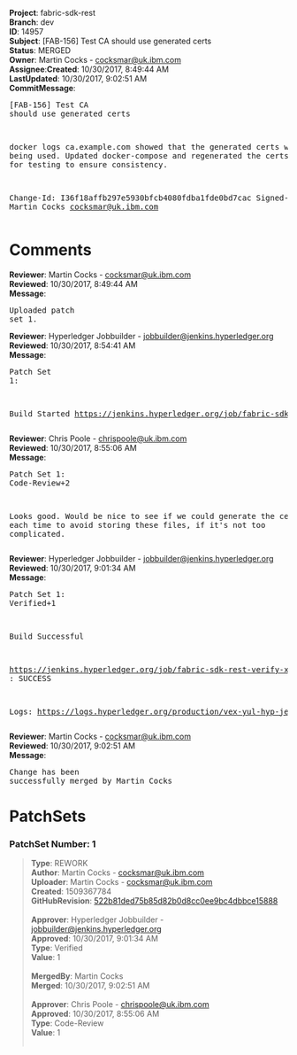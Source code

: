 <strong>Project</strong>: fabric-sdk-rest</br><strong>Branch</strong>: dev<br><strong>ID</strong>: 14957<br><strong>Subject</strong>: [FAB-156] Test CA should use generated certs<br><strong>Status</strong>: MERGED<br><strong>Owner</strong>: Martin Cocks - cocksmar@uk.ibm.com<br><strong>Assignee</strong>:<strong>Created</strong>: 10/30/2017, 8:49:44 AM<br><strong>LastUpdated</strong>: 10/30/2017, 9:02:51 AM<br><strong>CommitMessage</strong>:<br><pre>[FAB-156] Test CA should use generated certs

docker logs ca.example.com showed that the generated certs
were not being used. Updated docker-compose and regenerated
the certs and network for testing to ensure consistency.

Change-Id: I36f18affb297e5930bfcb4080fdba1fde0bd7cac
Signed-off-by: Martin Cocks <cocksmar@uk.ibm.com>
</pre><h1>Comments</h1><strong>Reviewer</strong>: Martin Cocks - cocksmar@uk.ibm.com<br><strong>Reviewed</strong>: 10/30/2017, 8:49:44 AM<br><strong>Message</strong>: <pre>Uploaded patch set 1.</pre><strong>Reviewer</strong>: Hyperledger Jobbuilder - jobbuilder@jenkins.hyperledger.org<br><strong>Reviewed</strong>: 10/30/2017, 8:54:41 AM<br><strong>Message</strong>: <pre>Patch Set 1:

Build Started https://jenkins.hyperledger.org/job/fabric-sdk-rest-verify-x86_64/62/</pre><strong>Reviewer</strong>: Chris Poole - chrispoole@uk.ibm.com<br><strong>Reviewed</strong>: 10/30/2017, 8:55:06 AM<br><strong>Message</strong>: <pre>Patch Set 1: Code-Review+2

Looks good. Would be nice to see if we could generate the certs etc. each time to avoid storing these files, if it's not too complicated.</pre><strong>Reviewer</strong>: Hyperledger Jobbuilder - jobbuilder@jenkins.hyperledger.org<br><strong>Reviewed</strong>: 10/30/2017, 9:01:34 AM<br><strong>Message</strong>: <pre>Patch Set 1: Verified+1

Build Successful 

https://jenkins.hyperledger.org/job/fabric-sdk-rest-verify-x86_64/62/ : SUCCESS

Logs: https://logs.hyperledger.org/production/vex-yul-hyp-jenkins-1/fabric-sdk-rest-verify-x86_64/62</pre><strong>Reviewer</strong>: Martin Cocks - cocksmar@uk.ibm.com<br><strong>Reviewed</strong>: 10/30/2017, 9:02:51 AM<br><strong>Message</strong>: <pre>Change has been successfully merged by Martin Cocks</pre><h1>PatchSets</h1><h3>PatchSet Number: 1</h3><blockquote><strong>Type</strong>: REWORK<br><strong>Author</strong>: Martin Cocks - cocksmar@uk.ibm.com<br><strong>Uploader</strong>: Martin Cocks - cocksmar@uk.ibm.com<br><strong>Created</strong>: 1509367784<br><strong>GitHubRevision</strong>: [522b81ded75b85d82b0d8cc0ee9bc4dbbce15888](https://github.com/hyperledger/fabric-sdk-rest/commit/522b81ded75b85d82b0d8cc0ee9bc4dbbce15888)<br><br><strong>Approver</strong>: Hyperledger Jobbuilder - jobbuilder@jenkins.hyperledger.org<br><strong>Approved</strong>: 10/30/2017, 9:01:34 AM<br><strong>Type</strong>: Verified<br><strong>Value</strong>: 1<br><br><strong>MergedBy</strong>: Martin Cocks<br><strong>Merged</strong>: 10/30/2017, 9:02:51 AM<br><br><strong>Approver</strong>: Chris Poole - chrispoole@uk.ibm.com<br><strong>Approved</strong>: 10/30/2017, 8:55:06 AM<br><strong>Type</strong>: Code-Review<br><strong>Value</strong>: 1<br><br></blockquote>